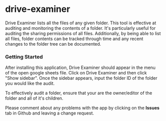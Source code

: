 # drive-examiner

<p>Drive Examiner lists all the files of any given folder. This tool is effective at auditing and monitoring the contents of a folder. It's particularly useful for auditing the sharing permissions of all files. Additionally, by being able to list all files, folder contents can be tracked through time and any recent changes to the folder tree can be documented. </p>

<div></div>
<div></div>
<div></div>
<h3> Getting Started </h3>

<p>After installing this application, Drive Examiner should appear in the menu of the open google sheets file. Click on Drive Examiner and then click "Show sidebar". Once the sidebar appears, input the folder ID of the folder you would like the audit.</p>

<p>To effectively audit a folder, ensure that your are the owner/editor of the folder and all of it's children.</p>


<p>Please comment about any problems with the app by clicking on the <strong>Issues</strong> tab in Github and leaving a change request.</p>
